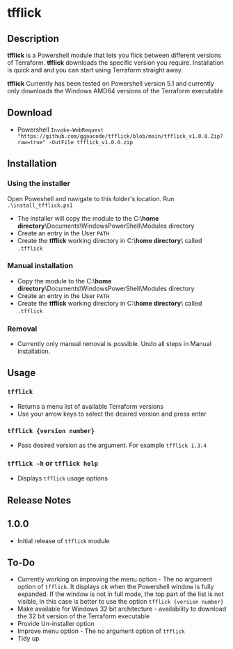 # tfflick

## Description

**tfflick** is a Powershell module that lets you flick between different versions of Terraform. **tfflick** downloads the specific version you require.
Installation is quick and and you can start using Terraform straight away.

**tfflick** Currently has been tested on Powershell version 5.1 and currently only downloads the Windows AMD64 versions of the Terraform executable

## Download

* Powershell `Invoke-WebRequest "https://github.com/ggaacode/tfflick/blob/main/tfflick_v1.0.0.Zip?raw=true" -OutFile tfflick_v1.0.0.zip`

## Installation

### Using the installer

Open Poweshell and navigate to this folder's location.
Run `.\install_tfflick.ps1`

* The installer will copy the module to the C:\\**home directory**\Documents\WindowsPowerShell\Modules directory
* Create an entry in the User `PATH`
* Create the **tfflick** working directory in C:\\**home directory**\ called `.tfflick`

### Manual installation

* Copy the module to the C:\\**home directory**\Documents\WindowsPowerShell\Modules directory
* Create an entry in the User `PATH`
* Create the **tfflick** working directory in C:\\**home directory**\ called `.tfflick`

### Removal

* Currently only manual removal is possible. Undo all steps in Manual installation.

## Usage

### `tfflick`
* Returns a menu list of available Terraform versions
* Use your arrow keys to select the desired version and press enter

### `tfflick {version number}`
* Pass desired version as the argument. For example `tfflick 1.3.4`

### `tfflick -h` or `tfflick help`
* Displays `tfflick` usage options

## Release Notes

## 1.0.0

* Initial release of `tfflick` module

## To-Do

* Currently working on improving the menu option - The no argument option of `tfflick`. It displays ok when the Powershell window is fully expanded. If the window is not in full mode, the top part of the list is not visible, in this case is better to use the option `tfflick {version number}` 
* Make available for Windows 32 bit architecture - availability to download the 32 bit version of the Terraform executable
* Provide Un-installer option
* Improve menu option - The no argument option of `tfflick`
* Tidy up